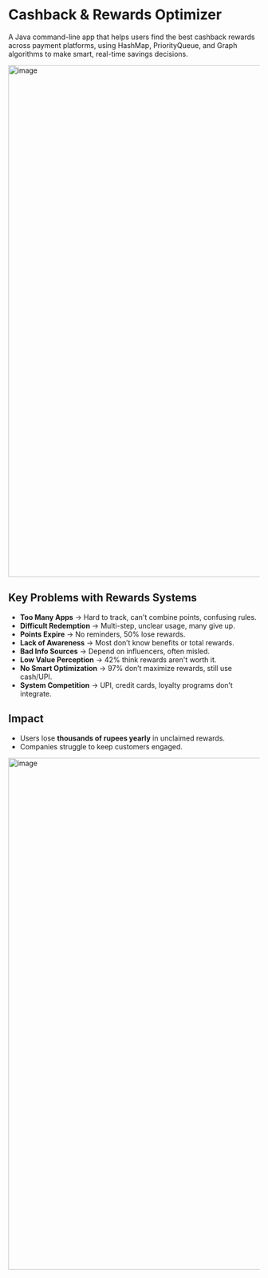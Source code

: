# Cashback & Rewards Optimizer

A Java command-line app that helps users find the best cashback rewards across payment platforms, using HashMap, PriorityQueue, and Graph algorithms to make smart, real-time savings decisions.



<img width="1536" height="1024" alt="image" src="https://github.com/user-attachments/assets/a915b649-8219-4d3b-a2e7-7f7462497db6" />


## Key Problems with Rewards Systems

- **Too Many Apps** → Hard to track, can't combine points, confusing rules.  
- **Difficult Redemption** → Multi-step, unclear usage, many give up.  
- **Points Expire** → No reminders, 50% lose rewards.  
- **Lack of Awareness** → Most don’t know benefits or total rewards.  
- **Bad Info Sources** → Depend on influencers, often misled.  
- **Low Value Perception** → 42% think rewards aren't worth it.  
- **No Smart Optimization** → 97% don’t maximize rewards, still use cash/UPI.  
- **System Competition** → UPI, credit cards, loyalty programs don’t integrate.  

## Impact
- Users lose **thousands of rupees yearly** in unclaimed rewards.  
- Companies struggle to keep customers engaged.

<img width="1536" height="1024" alt="image" src="https://github.com/user-attachments/assets/1aeac90f-fb9a-4ff5-8c9c-63e0dfc45f20" />


